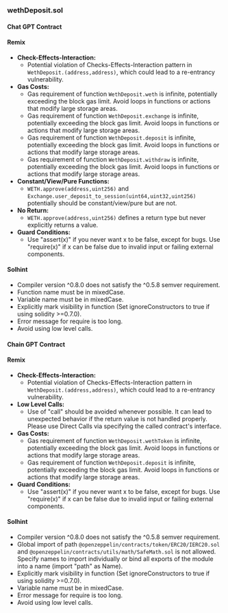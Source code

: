 ### wethDeposit.sol

#### Chat GPT Contract

#### Remix
- **Check-Effects-Interaction:**
  - Potential violation of Checks-Effects-Interaction pattern in `WethDeposit.(address,address)`, which could lead to a re-entrancy vulnerability.
- **Gas Costs:**
  - Gas requirement of function `WethDeposit.weth` is infinite, potentially exceeding the block gas limit. Avoid loops in functions or actions that modify large storage areas.
  - Gas requirement of function `WethDeposit.exchange` is infinite, potentially exceeding the block gas limit. Avoid loops in functions or actions that modify large storage areas.
  - Gas requirement of function `WethDeposit.deposit` is infinite, potentially exceeding the block gas limit. Avoid loops in functions or actions that modify large storage areas.
  - Gas requirement of function `WethDeposit.withdraw` is infinite, potentially exceeding the block gas limit. Avoid loops in functions or actions that modify large storage areas.
- **Constant/View/Pure Functions:**
  - `WETH.approve(address,uint256)` and `Exchange.user_deposit_to_session(uint64,uint32,uint256)` potentially should be constant/view/pure but are not.
- **No Return:**
  - `WETH.approve(address,uint256)` defines a return type but never explicitly returns a value.
- **Guard Conditions:**
  - Use "assert(x)" if you never want x to be false, except for bugs. Use "require(x)" if x can be false due to invalid input or failing external components.

#### Solhint
- Compiler version ^0.8.0 does not satisfy the ^0.5.8 semver requirement.
- Function name must be in mixedCase.
- Variable name must be in mixedCase.
- Explicitly mark visibility in function (Set ignoreConstructors to true if using solidity >=0.7.0).
- Error message for require is too long.
- Avoid using low level calls.

#### Chain GPT Contract

#### Remix
- **Check-Effects-Interaction:**
  - Potential violation of Checks-Effects-Interaction pattern in `WethDeposit.(address,address)`, which could lead to a re-entrancy vulnerability.
- **Low Level Calls:**
  - Use of "call" should be avoided whenever possible. It can lead to unexpected behavior if the return value is not handled properly. Please use Direct Calls via specifying the called contract's interface.
- **Gas Costs:**
  - Gas requirement of function `WethDeposit.wethToken` is infinite, potentially exceeding the block gas limit. Avoid loops in functions or actions that modify large storage areas.
  - Gas requirement of function `WethDeposit.deposit` is infinite, potentially exceeding the block gas limit. Avoid loops in functions or actions that modify large storage areas.
- **Guard Conditions:**
  - Use "assert(x)" if you never want x to be false, except for bugs. Use "require(x)" if x can be false due to invalid input or failing external components.

#### Solhint
- Compiler version ^0.8.0 does not satisfy the ^0.5.8 semver requirement.
- Global import of path `@openzeppelin/contracts/token/ERC20/IERC20.sol` and `@openzeppelin/contracts/utils/math/SafeMath.sol` is not allowed. Specify names to import individually or bind all exports of the module into a name (import "path" as Name).
- Explicitly mark visibility in function (Set ignoreConstructors to true if using solidity >=0.7.0).
- Variable name must be in mixedCase.
- Error message for require is too long.
- Avoid using low level calls.

